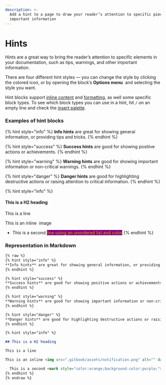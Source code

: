 ```yaml
---
description: >-
  Add a hint to a page to draw your reader’s attention to specific pieces of
  important information
---
```


# Hints

Hints are a great way to bring the reader’s attention to specific elements in your documentation, such as tips, warnings, and other important information.

There are four different hint styles — you can change the style by clicking the colored icon, or by opening the block’s **Options menu** <picture><source srcset="../../.gitbook/assets/options_menu_icon_dark.svg" media="(prefers-color-scheme: dark)"><img src="../../.gitbook/assets/options_menu_icon_light.svg" alt=""></picture> and selecting the style you want.

Hint blocks support [inline content](../formatting/inline.md) and [formatting](../formatting/), as well some specific block types. To see which block types you can use in a hint, hit `/` on an empty line and check the [insert palette](./#inserting-a-new-content-block).

### Examples of hint blocks <a href="#example-of-a-hint" id="example-of-a-hint"></a>

{% hint style="info" %}
**Info hints** are great for showing general information, or providing tips and tricks.
{% endhint %}

{% hint style="success" %}
**Success hints** are good for showing positive actions or achievements.
{% endhint %}

{% hint style="warning" %}
**Warning hints** are good for showing important information or non-critical warnings.
{% endhint %}

{% hint style="danger" %}
**Danger hints** are good for highlighting destructive actions or raising attention to critical information.
{% endhint %}

{% hint style="info" %}
#### This is a H2 heading

This is a line

This is an inline <img src="broken-reference" alt="" data-size="line"> image

* This is a second <mark style="color:orange;background-color:purple;">line using an unordered list and color</mark>
{% endhint %}

### Representation in Markdown

```markdown
{% raw %}
{% hint style="info" %}
**Info hints** are great for showing general information, or providing tips and tricks.
{% endhint %}

{% hint style="success" %}
**Success hints** are good for showing positive actions or achievements.
{% endhint %}

{% hint style="warning" %}
**Warning hints** are good for showing important information or non-critical warnings.
{% endhint %}

{% hint style="danger" %}
**Danger hints** are good for highlighting destructive actions or raising attention to critical information.
{% endhint %}

{% hint style="info" %}

## This is a H2 heading

This is a line

This is an inline <img src=".gitbook/assets/notification.png" alt="" data-size="line"> image

- This is a second <mark style="color:orange;background-color:purple;">line using an unordered list and color</mark>
{% endhint %}
{% endraw %}
```
